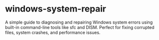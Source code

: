 # windows-system-repair
A simple guide to diagnosing and repairing Windows system errors using built-in command-line tools like sfc and DISM. Perfect for fixing corrupted files, system crashes, and performance issues.
